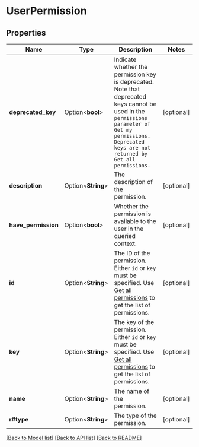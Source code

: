 # UserPermission

## Properties

Name | Type | Description | Notes
------------ | ------------- | ------------- | -------------
**deprecated_key** | Option<**bool**> | Indicate whether the permission key is deprecated. Note that deprecated keys cannot be used in the `permissions parameter of Get my permissions. Deprecated keys are not returned by Get all permissions.` | [optional]
**description** | Option<**String**> | The description of the permission. | [optional]
**have_permission** | Option<**bool**> | Whether the permission is available to the user in the queried context. | [optional]
**id** | Option<**String**> | The ID of the permission. Either `id` or `key` must be specified. Use [Get all permissions](#api-rest-api-3-permissions-get) to get the list of permissions. | [optional]
**key** | Option<**String**> | The key of the permission. Either `id` or `key` must be specified. Use [Get all permissions](#api-rest-api-3-permissions-get) to get the list of permissions. | [optional]
**name** | Option<**String**> | The name of the permission. | [optional]
**r#type** | Option<**String**> | The type of the permission. | [optional]

[[Back to Model list]](../README.md#documentation-for-models) [[Back to API list]](../README.md#documentation-for-api-endpoints) [[Back to README]](../README.md)



